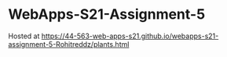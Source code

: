 # WebApps-S21-Assignment-5
Hosted at <https://44-563-web-apps-s21.github.io/webapps-s21-assignment-5-Rohitreddz/plants.html>
